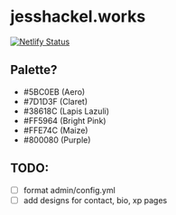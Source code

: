 # jesshackel.works

[![Netlify Status](https://api.netlify.com/api/v1/badges/f58c540d-5f7f-42f9-b90d-92ff3e8105b6/deploy-status)](https://app.netlify.com/sites/jess-hackel-works/deploys)

## Palette?

- #5BC0EB (Aero)
- #7D1D3F (Claret)
- #38618C (Lapis Lazuli)
- #FF5964 (Bright Pink)
- #FFE74C (Maize)
- #800080 (Purple)

## TODO:

- [ ] format admin/config.yml
- [ ] add designs for contact, bio, xp pages
